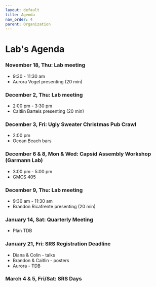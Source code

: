 ```yaml
---
layout: default
title: Agenda
nav_order: 4
parent: Organization
---
```


# Lab's Agenda


### November 18, Thu: Lab meeting
+ 9:30 - 11:30 am
+ Aurora Vogel presenting (20 min)

### December 2, Thu: Lab meeting
+ 2:00 pm - 3:30 pm
+ Caitlin Bartels presenting (20 min)

### December 3, Fri: Ugly Sweater Christmas Pub Crawl
+ 2:00 pm
+ Ocean Beach bars

### December 6 & 8, Mon & Wed: Capsid Assembly Workshop (Garmann Lab)
+ 3:00 pm - 5:00 pm
+ GMCS 405

### December 9, Thu: Lab meeting
+ 9:30 am - 11:30 am
+ Brandon Ricafrente presenting (20 min)

### January 14, Sat: Quarterly Meeting
+ Plan TDB

### January 21, Fri: SRS Registration Deadline
+ Diana & Colin - talks
+ Brandon & Caitlin - posters
+ Aurora - TDB

### March 4 & 5, Fri/Sat: SRS Days

